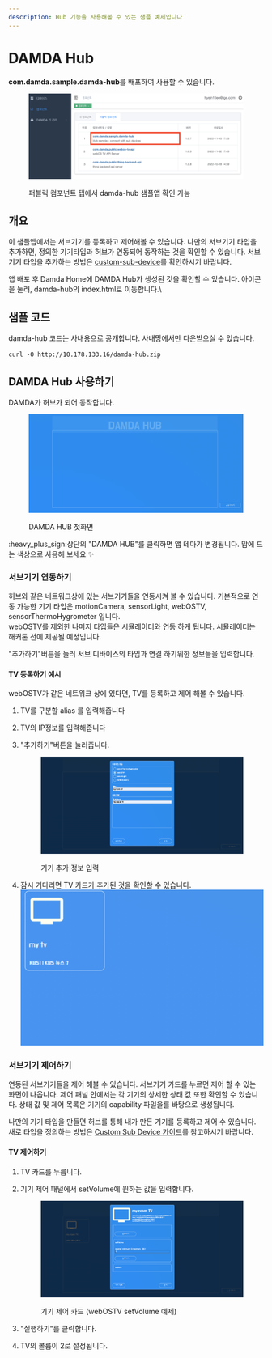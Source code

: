 ```yaml
---
description: Hub 기능을 사용해볼 수 있는 샘플 예제입니다
---
```


# DAMDA Hub

**com.damda.sample.damda-hub**를 배포하여 사용할 수 있습니다.&#x20;

<figure><img src="../../.gitbook/assets/image (3).png" alt=""><figcaption><p>퍼블릭 컴포넌트 탭에서 damda-hub 샘플앱 확인 가능</p></figcaption></figure>

## 개요

이 샘플앱에서는 서브기기를 등록하고 제어해볼 수 있습니다. 나만의 서브기기 타입을 추가하면, 정의한 기기타입과 허브가 연동되어 동작하는 것을 확인할 수 있습니다. 서브기기 타입을 추가하는 방법은 [custom-sub-device](../../fundamentals/damda-device/custom-sub-device/ "mention")를 확인하시기 바랍니다.

앱 배포 후 Damda Home에 DAMDA Hub가 생성된 것을 확인할 수 있습니다. 아이콘을 눌러, damda-hub의 index.html로 이동합니다.\


## 샘플 코드

damda-hub 코드는 사내용으로 공개합니다. 사내망에서만 다운받으실 수 있습니다.

```shell
curl -O http://10.178.133.16/damda-hub.zip
```



## DAMDA Hub 사용하기

DAMDA가 허브가 되어 동작합니다.&#x20;

<figure><img src="../../.gitbook/assets/image.png" alt=""><figcaption><p>DAMDA HUB 첫화면</p></figcaption></figure>

:heavy\_plus\_sign:상단의 "DAMDA HUB"를 클릭하면 앱 테마가 변경됩니다. 맘에 드는 색상으로 사용해 보세요 :sparkles:

### 서브기기 연동하기

허브와 같은 네트워크상에 있는 서브기기들을 연동시켜 볼 수 있습니다. 기본적으로 연동 가능한 기기 타입은 motionCamera, sensorLight, webOSTV, sensorThermoHygrometer 입니다.\
webOSTV를 제외한 나머지 타입들은 시뮬레이터와 연동 하게 됩니다. 시뮬레이터는 해커톤 전에 제공될 예정입니다.&#x20;

"추가하기"버튼을 눌러 서브 디바이스의 타입과 연결 하기위한 정보들을 입력합니다.

#### TV 등록하기 예시&#x20;

webOSTV가 같은 네트워크 상에 있다면, TV를 등록하고 제어 해볼 수 있습니다.&#x20;

1. TV를 구분할 alias 를 입력해줍니다
2. TV의 IP정보를 입력해줍니다
3.  "추가하기"버튼을 눌러줍니다.

    <figure><img src="../../.gitbook/assets/image (2) (3).png" alt=""><figcaption><p>기기 추가 정보 입력</p></figcaption></figure>
4. 잠시 기다리면 TV 카드가 추가된 것을 확인할 수 있습니다.\
   ![](<../../.gitbook/assets/image (12) (3).png>)

### 서브기기 제어하기

연동된 서브기기들을 제어 해볼 수 있습니다. 서브기기 카드를 누르면 제어 할 수 있는 화면이 나옵니다. 제어 패널 안에서는 각 기기의 상세한 상태 값 또한 확인할 수 있습니다. 상태 값 및 제어 목록은 기기의 capability 파일을를 바탕으로 생성됩니다.

나만의 기기 타입을 만들면 허브를 통해 내가 만든 기기를 등록하고 제어  수 있습니다. \
새로 타입을 정의하는 방법은 [Custom Sub Device 가이드](../../fundamentals/damda-device/custom-sub-device/)를 참고하시기 바랍니다.

#### TV 제어하기

1. TV 카드를 누릅니다.&#x20;
2.  기기 제어 패널에서 setVolume에 원하는 값을 입력합니다.&#x20;

    <figure><img src="../../.gitbook/assets/image (14).png" alt=""><figcaption><p>기기 제어 카드 (webOSTV setVolume 예제)</p></figcaption></figure>
3. "실행하기"를 클릭합니다.&#x20;
4. TV의 볼륨이 2로 설정됩니다.&#x20;
